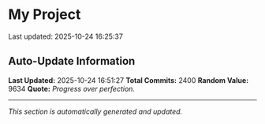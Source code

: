 # My Project


Last updated: 2025-10-24 16:25:37







































































































































































































































































































































































































































































































































































































































































































































































































































































































































































































































































































































































































































































































































































































































































































































































































































































































































































































































































































































































































































































































































































































































































































































































































































































































































































































































































































































































































































































































## Auto-Update Information

**Last Updated:** 2025-10-24 16:51:27
**Total Commits:** 2400
**Random Value:** 9634
**Quote:** _Progress over perfection._

---
_This section is automatically generated and updated._